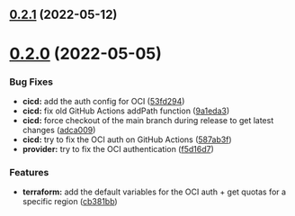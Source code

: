 ## [0.2.1](https://github.com/timoa/terraform-module-oci-example/compare/v0.2.0...v0.2.1) (2022-05-12)

# [0.2.0](https://github.com/timoa/terraform-module-oci-example/compare/v0.1.0...v0.2.0) (2022-05-05)


### Bug Fixes

* **cicd:** add the auth config for OCI ([53fd294](https://github.com/timoa/terraform-module-oci-example/commit/53fd29461caa02c422770087e152a3c24ea7430f))
* **cicd:** fix old GitHub Actions addPath function ([9a1eda3](https://github.com/timoa/terraform-module-oci-example/commit/9a1eda3c9365e30f86180282b9b4accea1ce83a3))
* **cicd:** force checkout of the main branch during release to get latest changes ([adca009](https://github.com/timoa/terraform-module-oci-example/commit/adca009e74047d4d84cb56f3458140ff61e34d61))
* **cicd:** try to fix the OCI auth on GitHub Actions ([587ab3f](https://github.com/timoa/terraform-module-oci-example/commit/587ab3f463c96e77984f8e429e69df057669a233))
* **provider:** try to fix the OCI authentication ([f5d16d7](https://github.com/timoa/terraform-module-oci-example/commit/f5d16d7b9a4eb5c384a5519b7c2d8c4b0c199af4))


### Features

* **terraform:** add the default variables for the OCI auth + get quotas for a specific region ([cb381bb](https://github.com/timoa/terraform-module-oci-example/commit/cb381bba1c8c846528ea67b84f34f0b151ab2659))
